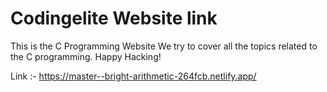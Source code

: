 # Codingelite Website link
This is the C Programming Website We try to cover all the topics related to the C programming.
Happy Hacking!

Link :- https://master--bright-arithmetic-264fcb.netlify.app/
